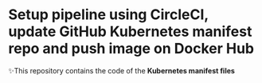 # Setup pipeline using CircleCI, update GitHub Kubernetes manifest repo and push image on Docker Hub

✨This repository contains the code of the **Kubernetes manifest files** 



